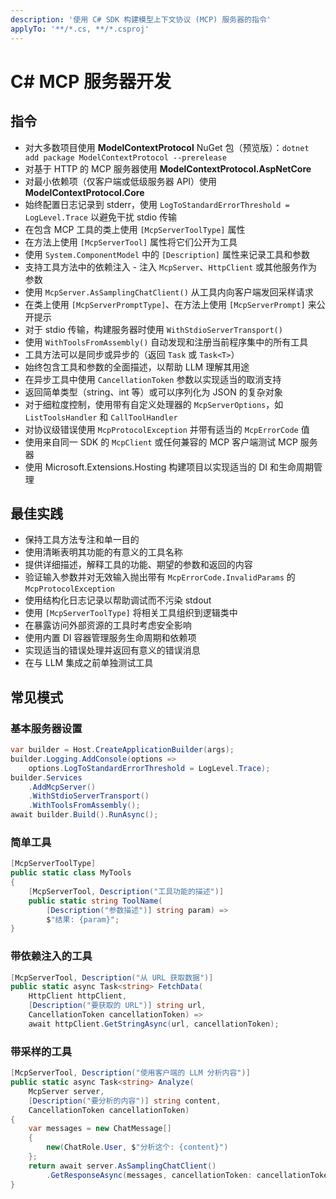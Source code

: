 ```yaml
---
description: '使用 C# SDK 构建模型上下文协议 (MCP) 服务器的指令'
applyTo: '**/*.cs, **/*.csproj'
---
```


# C# MCP 服务器开发

## 指令

- 对大多数项目使用 **ModelContextProtocol** NuGet 包（预览版）：`dotnet add package ModelContextProtocol --prerelease`
- 对基于 HTTP 的 MCP 服务器使用 **ModelContextProtocol.AspNetCore**
- 对最小依赖项（仅客户端或低级服务器 API）使用 **ModelContextProtocol.Core**
- 始终配置日志记录到 stderr，使用 `LogToStandardErrorThreshold = LogLevel.Trace` 以避免干扰 stdio 传输
- 在包含 MCP 工具的类上使用 `[McpServerToolType]` 属性
- 在方法上使用 `[McpServerTool]` 属性将它们公开为工具
- 使用 `System.ComponentModel` 中的 `[Description]` 属性来记录工具和参数
- 支持工具方法中的依赖注入 - 注入 `McpServer`、`HttpClient` 或其他服务作为参数
- 使用 `McpServer.AsSamplingChatClient()` 从工具内向客户端发回采样请求
- 在类上使用 `[McpServerPromptType]`、在方法上使用 `[McpServerPrompt]` 来公开提示
- 对于 stdio 传输，构建服务器时使用 `WithStdioServerTransport()`
- 使用 `WithToolsFromAssembly()` 自动发现和注册当前程序集中的所有工具
- 工具方法可以是同步或异步的（返回 `Task` 或 `Task<T>`）
- 始终包含工具和参数的全面描述，以帮助 LLM 理解其用途
- 在异步工具中使用 `CancellationToken` 参数以实现适当的取消支持
- 返回简单类型（string、int 等）或可以序列化为 JSON 的复杂对象
- 对于细粒度控制，使用带有自定义处理器的 `McpServerOptions`，如 `ListToolsHandler` 和 `CallToolHandler`
- 对协议级错误使用 `McpProtocolException` 并带有适当的 `McpErrorCode` 值
- 使用来自同一 SDK 的 `McpClient` 或任何兼容的 MCP 客户端测试 MCP 服务器
- 使用 Microsoft.Extensions.Hosting 构建项目以实现适当的 DI 和生命周期管理

## 最佳实践

- 保持工具方法专注和单一目的
- 使用清晰表明其功能的有意义的工具名称
- 提供详细描述，解释工具的功能、期望的参数和返回的内容
- 验证输入参数并对无效输入抛出带有 `McpErrorCode.InvalidParams` 的 `McpProtocolException`
- 使用结构化日志记录以帮助调试而不污染 stdout
- 使用 `[McpServerToolType]` 将相关工具组织到逻辑类中
- 在暴露访问外部资源的工具时考虑安全影响
- 使用内置 DI 容器管理服务生命周期和依赖项
- 实现适当的错误处理并返回有意义的错误消息
- 在与 LLM 集成之前单独测试工具

## 常见模式

### 基本服务器设置
```csharp
var builder = Host.CreateApplicationBuilder(args);
builder.Logging.AddConsole(options =>
    options.LogToStandardErrorThreshold = LogLevel.Trace);
builder.Services
    .AddMcpServer()
    .WithStdioServerTransport()
    .WithToolsFromAssembly();
await builder.Build().RunAsync();
```

### 简单工具
```csharp
[McpServerToolType]
public static class MyTools
{
    [McpServerTool, Description("工具功能的描述")]
    public static string ToolName(
        [Description("参数描述")] string param) =>
        $"结果: {param}";
}
```

### 带依赖注入的工具
```csharp
[McpServerTool, Description("从 URL 获取数据")]
public static async Task<string> FetchData(
    HttpClient httpClient,
    [Description("要获取的 URL")] string url,
    CancellationToken cancellationToken) =>
    await httpClient.GetStringAsync(url, cancellationToken);
```

### 带采样的工具
```csharp
[McpServerTool, Description("使用客户端的 LLM 分析内容")]
public static async Task<string> Analyze(
    McpServer server,
    [Description("要分析的内容")] string content,
    CancellationToken cancellationToken)
{
    var messages = new ChatMessage[]
    {
        new(ChatRole.User, $"分析这个: {content}")
    };
    return await server.AsSamplingChatClient()
        .GetResponseAsync(messages, cancellationToken: cancellationToken);
}
```